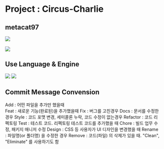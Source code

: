 # Project : Circus-Charlie

## metacat97
<img src="https://github-readme-stats.vercel.app/api/top-langs/?username=metacat97&layout=compact"><br><br>
<img src="https://github-readme-stats.vercel.app/api?username=metacat97&show_icons=true">

## Use Language & Engine
<img src="https://img.shields.io/badge/unity-000000?style=flat&logo=unity&logoColor=white"/> 
<img src="https://img.shields.io/badge/csharp-512BD4?style=flat&logo=csharp&logoColor=white"/>

## Commit Message Convension

<div>Add : 어떤 파일을 추가만 했을때 </div>
Feat : 새로운 기능(완료된)을 추가했을때
Fix : 버그를 고친경우
Docs : 문서를 수정한 경우
Style : 코드 포맷 변경, 세미콜론 누락, 코드 수정이 없는경우
Refactor : 코드 리펙토링
Test : 테스트 코드. 리펙토링 테스트 코드를 추가했을 때
Chore : 빌드 업무 수정, 패키지 매니저 수정
Design : CSS 등 사용자가 UI 디자인을 변경했을 때
Rename : 파일명(or 폴더명) 을 수정한 경우
Remove : 코드(파일) 의 삭제가 있을 때. "Clean", "Eliminate" 를 사용하기도 함
